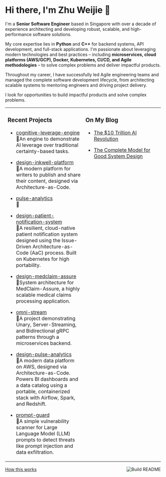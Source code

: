 # Hi there, I'm Zhu Weijie 👋

I'm a **Senior Software Engineer** based in Singapore with over a decade of experience architecting and developing robust, scalable, and high-performance software solutions. 

My core expertise lies in **Python** and **C++** for backend systems, API development, and full-stack applications. I'm passionate about leveraging modern technologies and best practices – including **microservices, cloud platforms (AWS/GCP), Docker, Kubernetes, CI/CD, and Agile methodologies** – to solve complex problems and deliver impactful products.

Throughout my career, I have successfully led Agile engineering teams and managed the complete software development lifecycle, from architecting scalable systems to mentoring engineers and driving project delivery.

I look for opportunities to build impactful products and solve complex problems.

<table>
<tr>
<td valign="top" width="50%">

### Recent Projects
<!-- recent_projects starts -->
* [cognitive-leverage-engine](https://github.com/zhu-weijie/cognitive-leverage-engine)<br/>🧮An engine to demonstrate AI leverage over traditional certainty-based tasks.

* [design-inkwell-platform](https://github.com/zhu-weijie/design-inkwell-platform)<br/>🧮A modern platform for writers to publish and share their content, designed via Architecture-as-Code.

* [pulse-analytics](https://github.com/zhu-weijie/pulse-analytics)<br/>🧮

* [design-patient-notification-system](https://github.com/zhu-weijie/design-patient-notification-system)<br/>🧮A resilient, cloud-native patient notification system designed using the Issue-Driven Architecture-as-Code (AaC) process. Built on Kubernetes for high portability.

* [design-medclaim-assure](https://github.com/zhu-weijie/design-medclaim-assure)<br/>🧮System architecture for MedClaim-Assure, a highly scalable medical claims processing application.

* [omni-stream](https://github.com/zhu-weijie/omni-stream)<br/>🧮A project demonstrating Unary, Server-Streaming, and Bidirectional gRPC patterns through a microservices backend.

* [design-pulse-analytics](https://github.com/zhu-weijie/design-pulse-analytics)<br/>🧮A modern data platform on AWS, designed via Architecture-as-Code. Powers BI dashboards and a data catalog using a portable, containerized stack with Airflow, Spark, and Redshift.

* [prompt-guard](https://github.com/zhu-weijie/prompt-guard)<br/>🧮A simple vulnerability scanner for Large Language Model (LLM) prompts to detect threats like prompt injection and data exfiltration.
<!-- recent_projects ends -->

</td>
<td valign="top" width="50%">

### On My Blog
<!-- blog starts -->
* [The $10 Trillion AI Revolution](https://zhu-weijie.github.io/posts/2025-08-31-the-ten-trillion-dollars-ai-revolution/)

* [The Complete Model for Good System Design](https://zhu-weijie.github.io/posts/2025-08-31-the-complete-model-for-good-system-design/)
<!-- blog ends -->

</td>
</tr>
</table>

<a href="https://github.com/zhu-weijie/zhu-weijie/actions"><img src="https://github.com/zhu-weijie/zhu-weijie/workflows/Build%20README/badge.svg" align="right" alt="Build README"></a><a href="https://zhu-weijie.github.io/posts/2025-08-31-building-a-self-updating-github-profile-readme/">How this works</a>
